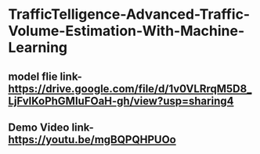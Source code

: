 # TrafficTelligence-Advanced-Traffic-Volume-Estimation-With-Machine-Learning

## model flie link-https://drive.google.com/file/d/1v0VLRrqM5D8_LjFvlKoPhGMIuFOaH-gh/view?usp=sharing4

## Demo Video link-https://youtu.be/mgBQPQHPUOo


